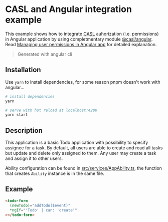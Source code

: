 # CASL and Angular integration example

This example shows how to integrate [CASL][casl-ability] auhorization (i.e. permissions) in Angular application by using completmentary module [@casl/angular][casl-angular]. Read [Managing user permissions in Angular app](https://medium.com/@sergiy.stotskiy/managing-user-permissions-in-angular-application-504c83752f83) for detailed explanation.

> Generated with angular cli

## Installation

Use `yarn` to install dependencies, for some reason pnpm doesn't work with angular...

``` bash
# install dependencies
yarn

# serve with hot reload at localhost:4200
yarn start
```

## Description

This application is a basic Todo application with possibility to specify assignee for a task. By default, all users are able to create and read all tasks but update and delete only assigned to them. Any user may create a task and assign it to other users.

Ability configuration can be found in [src/services/AppAbility.ts](./src/services/AppAbility.ts), the function that creates `Ability` instance is in the same file.

## Example

```html
<todo-form
  (newTodo)="addTodo($event)"
  *ngIf="'Todo' | can: 'create'"
></todo-form>
```

[casl-ability]: https://stalniy.github.io/casl/
[casl-angular]: https://github.com/stalniy/casl/tree/master/packages/casl-angular
